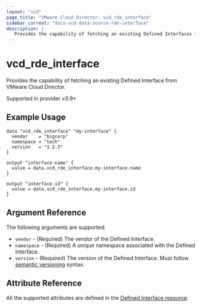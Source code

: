 ```yaml
---
layout: "vcd"
page_title: "VMware Cloud Director: vcd_rde_interface"
sidebar_current: "docs-vcd-data-source-rde-interface"
description: |-
   Provides the capability of fetching an existing Defined Interfaces from VMware Cloud Director.
---
```


# vcd\_rde\_interface

Provides the capability of fetching an existing Defined Interface from VMware Cloud Director.

Supported in provider *v3.9+*

## Example Usage

```hcl
data "vcd_rde_interface" "my-interface" {
  vendor    = "bigcorp"
  namespace = "tech"
  version   = "1.2.3"
}

output "interface-name" {
  value = data.vcd_rde_interface.my-interface.name
}

output "interface-id" {
  value = data.vcd_rde_interface.my-interface.id
}
```

## Argument Reference

The following arguments are supported:

* `vendor` - (Required) The vendor of the Defined Interface.
* `namespace` - (Required) A unique namespace associated with the Defined Interface.
* `version` - (Required) The version of the Defined Interface. Must follow [semantic versioning](https://semver.org/) syntax.

## Attribute Reference

All the supported attributes are defined in the
[Defined Interface resource](/providers/vmware/vcd/latest/docs/resources/rde_interface#argument-reference).
